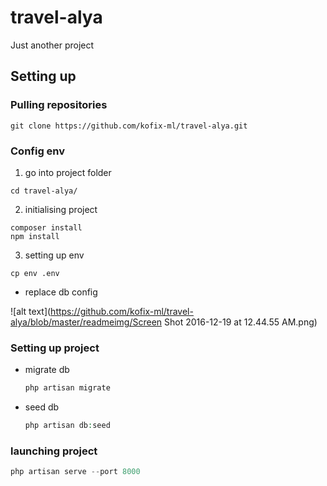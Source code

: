 # travel-alya
Just another project

## Setting up

### Pulling repositories

```
git clone https://github.com/kofix-ml/travel-alya.git
```

### Config env

1. go into project folder
  ```
  cd travel-alya/
  ```
2. initialising project

  ```
  composer install
  npm install
  ```
  
3. setting up env

  ```
  cp env .env
  ```
  
  - replace db config 

![alt text](https://github.com/kofix-ml/travel-alya/blob/master/readmeimg/Screen Shot 2016-12-19 at 12.44.55 AM.png)

### Setting up project 

  - migrate db
    ```php
    php artisan migrate
    ```
    
  - seed db
    ```php
    php artisan db:seed
    ```

### launching project

```php
php artisan serve --port 8000
```
